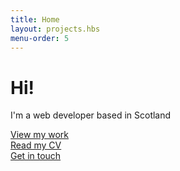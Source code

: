 ```yaml
---
title: Home
layout: projects.hbs
menu-order: 5
---
```


# Hi!  

I'm a web developer based in Scotland

[View my work](https://www.nickhalstead.co.uk/projects/)  
[Read my CV](https://www.nickhalstead.co.uk/about/)  
[Get in touch](https://www.nickhalstead.co.uk/contact/)


